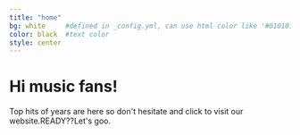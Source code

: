 ```yaml
---
title: "home"
bg: white     #defined in _config.yml, can use html color like '#010101'
color: black  #text color
style: center
---
```


# Hi music fans!
Top hits of years are here so don't hesitate and click to visit our website.READY??Let's goo.
